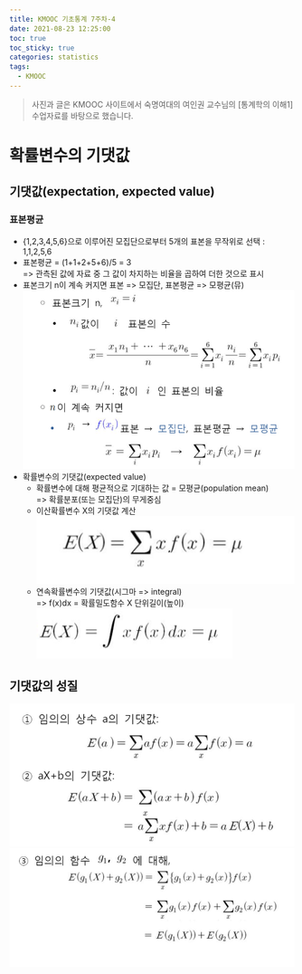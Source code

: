 ```yaml
---
title: KMOOC 기초통계 7주차-4
date: 2021-08-23 12:25:00
toc: true
toc_sticky: true
categories: statistics
tags:
  - KMOOC
---
```

> 사진과 글은 KMOOC 사이트에서 숙명여대의 여인권 교수님의 [통계학의 이해1] 수업자료를 바탕으로 했습니다.  

# 확률변수의 기댓값

## 기댓값(expectation, expected value)

### 표본평균
- {1,2,3,4,5,6}으로 이루어진 모집단으로부터 5개의 표본을 무작위로 선택 : 1,1,2,5,6
- 표본평균 = (1+1+2+5+6)/5 = 3  
=> 관측된 값에 자료 중 그 값이 차지하는 비율을 곱하여 더한 것으로 표시
- 표본크기 n이 계속 커지면 표본 => 모집단, 표본평균 => 모평균(뮤)  
![](/assets/images/statistics/expectation.png)
- 확률변수의 기댓값(expected value)
  - 확률변수에 대해 평균적으로 기대하는 값 = 모평균(population mean)  
  => 확률분포(또는 모집단)의 무게중심
  - 이산확률변수 X의 기댓값 계산  
  ![](/assets/images/statistics/expectation2.png)
  - 연속확률변수의 기댓값(시그마 => integral)  
  => f(x)dx = 확률밀도함수 X 단위길이(높이)  
  ![](/assets/images/statistics/expectation3.png)

## 기댓값의 성질

![](/assets/images/statistics/expectation4.png)  
![](/assets/images/statistics/expectation5.png)  



